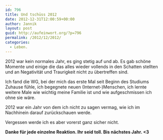 ```yaml
---
id: 796
title: Und tschüss 2012
date: 2012-12-31T12:00:59+00:00
author: Jannik
layout: post
guid: http://aufeinwort.org/?p=796
permalink: /2012/12/2012/
categories:
  - Leben.
---
```

2012 war kein normales Jahr, es ging stetig auf und ab. Es gab schöne Momente und einige die das alles wieder vollends in den Schatten stellten und an Negativität und Traurigkeit nicht zu übertreffen sind.

Ich fand die WG, bei der mich das erste Mal seit Beginn des Studiums Zuhause fühle, ich begegnete neuen (Internet-)Menschen, ich lernte weitere Male wie wichtig meine Familie ist und wie aufgeschmissen ich ohne sie wäre.

2012 war ein Jahr von dem ich nicht zu sagen vermag, wie ich im Nachhinein darauf zurückschauen werde.
  
Vergessen werde ich es aber vorerst ganz sicher nicht.

**Danke für jede einzelne Reaktion. Ihr seid toll. Bis nächstes Jahr. <3**

&nbsp;